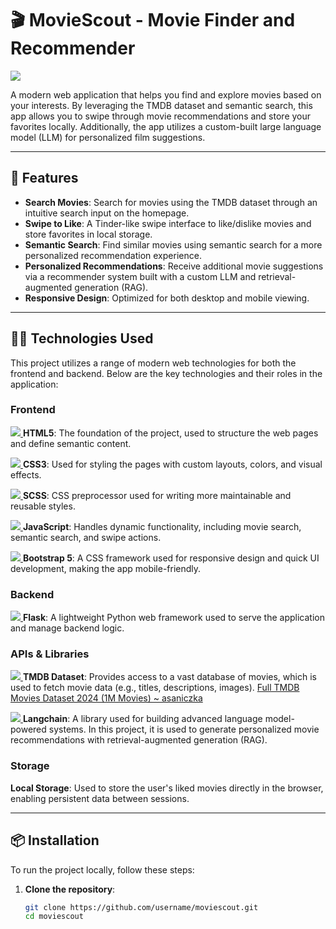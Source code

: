 # 🎬 MovieScout - Movie Finder and Recommender

<a target="_blank" href="https://cookiecutter-data-science.drivendata.org/">
    <img src="https://img.shields.io/badge/CCDS-Project%20template-328F97?logo=cookiecutter" />
</a>

A modern web application that helps you find and explore movies based on your interests. By leveraging the TMDB dataset and semantic search, this app allows you to swipe through movie recommendations and store your favorites locally. Additionally, the app utilizes a custom-built large language model (LLM) for personalized film suggestions.

---

## 🚀 Features

- **Search Movies**: Search for movies using the TMDB dataset through an intuitive search input on the homepage.
- **Swipe to Like**: A Tinder-like swipe interface to like/dislike movies and store favorites in local storage.
- **Semantic Search**: Find similar movies using semantic search for a more personalized recommendation experience.
- **Personalized Recommendations**: Receive additional movie suggestions via a recommender system built with a custom LLM and retrieval-augmented generation (RAG).
- **Responsive Design**: Optimized for both desktop and mobile viewing.

---

## 🧑‍💻 Technologies Used

This project utilizes a range of modern web technologies for both the frontend and backend. Below are the key technologies and their roles in the application:

### Frontend

<p>
  <a target="_blank" href="https://developer.mozilla.org/en-US/docs/Web/HTML">
    <img src="https://img.shields.io/badge/HTML5-E34F26?logo=html5&logoColor=white" />
  </a>
  <strong>HTML5</strong>: The foundation of the project, used to structure the web pages and define semantic content.
</p>

<p>
  <a target="_blank" href="https://www.w3.org/Style/CSS/">
    <img src="https://img.shields.io/badge/CSS3-1572B6?logo=css3&logoColor=white" />
  </a>
  <strong>CSS3</strong>: Used for styling the pages with custom layouts, colors, and visual effects.
</p>

<p>
  <a target="_blank" href="https://sass-lang.com/">
    <img src="https://img.shields.io/badge/SCSS-CC6699?logo=sass&logoColor=white" />
  </a>
  <strong>SCSS</strong>: CSS preprocessor used for writing more maintainable and reusable styles.
</p>

<p>
  <a target="_blank" href="https://developer.mozilla.org/en-US/docs/Web/JavaScript">
    <img src="https://img.shields.io/badge/JavaScript-F7DF1E?logo=javascript&logoColor=black" />
  </a>
  <strong>JavaScript</strong>: Handles dynamic functionality, including movie search, semantic search, and swipe actions.
</p>

<p>
  <a target="_blank" href="https://getbootstrap.com/">
    <img src="https://img.shields.io/badge/Bootstrap-7952B3?logo=bootstrap&logoColor=white" />
  </a>
  <strong>Bootstrap 5</strong>: A CSS framework used for responsive design and quick UI development, making the app mobile-friendly.
</p>

### Backend

<p>
  <a target="_blank" href="https://flask.palletsprojects.com/">
    <img src="https://img.shields.io/badge/Flask-000000?logo=flask&logoColor=white" />
  </a>
  <strong>Flask</strong>: A lightweight Python web framework used to serve the application and manage backend logic.
</p>

### APIs & Libraries

<p>
  <a target="_blank" href="https://www.themoviedb.org/documentation/api">
    <img src="https://img.shields.io/badge/TMDB-00B5E2?logo=themoviedb&logoColor=white" />
  </a>
  <strong>TMDB Dataset</strong>: Provides access to a vast database of movies, which is used to fetch movie data (e.g., titles, descriptions, images). 
  <a href="https://www.kaggle.com/datasets/asaniczka/tmdb-movies-dataset-2023-930k-movies">Full TMDB Movies Dataset 2024 (1M Movies) ~ asaniczka</a>
</p>

<p>
  <a target="_blank" href="https://www.langchain.com/">
    <img src="https://img.shields.io/badge/Langchain-1B1D29?logo=langchain&logoColor=white" />
  </a>
  <strong>Langchain</strong>: A library used for building advanced language model-powered systems. In this project, it is used to generate personalized movie recommendations with retrieval-augmented generation (RAG).
</p>

### Storage

<p>
  <strong>Local Storage</strong>: Used to store the user's liked movies directly in the browser, enabling persistent data between sessions.
</p>

---

## 📦 Installation

To run the project locally, follow these steps:

1. **Clone the repository**:
   ```bash
   git clone https://github.com/username/moviescout.git
   cd moviescout
   ```
